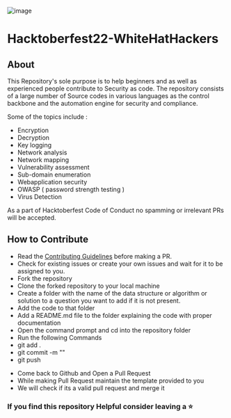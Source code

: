 ![image](https://user-images.githubusercontent.com/114464452/193412010-5994c13d-825c-4ef5-95c6-6e412b11f216.png)
# Hacktoberfest22-WhiteHatHackers 
## About
This Repository's sole purpose is to help beginners and as well as experienced people contribute to Security as code. The repository consists of a large number of Source codes in various languages as the control backbone and the automation engine for security and compliance.

Some of the topics include :

* Encryption
* Decryption
* Key logging
* Network analysis
* Network mapping
* Vulnerability assessment
* Sub-domain enumeration
* Webapplication security
* OWASP ( password strength testing )
* Virus Detection

As a part of Hacktoberfest Code of Conduct no spamming or irrelevant PRs will be accepted.

## How to Contribute
- Read the [Contributing Guidelines](Contributing.md) before making a PR.
- Check for existing issues or create your own issues and wait for it to be assigned to you.
- Fork the repository
- Clone the forked repository to your local machine
- Create a folder with the name of the data structure or algorithm or solution to a question you want to add if it is not present.
- Add the code to that folder
- Add a README.md file to the folder explaining the code with proper documentation
- Open the command prompt and cd into the repository folder
- Run the following Commands
- git add .
- git commit -m "<Name of your Algorithm>"
- git push

* Come back to Github and Open a Pull Request
* While making Pull Request maintain the template provided to you
* We will check if its a valid pull request and merge it

### If you find this repository Helpful consider leaving a :star:



